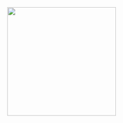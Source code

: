 <img src="https://github.com/Fiwa42/Fiwa42/assets/69937337/c6d0721d-b792-401f-b8a9-66362203a615" width="250" height="250"/>


<!--
**Fiwa42/Fiwa42** is a ✨ _special_ ✨ repository because its `README.md` (this file) appears on your GitHub profile.

Here are some ideas to get you started:

- 🔭 I’m currently working on ...
- 🌱 I’m currently learning ...
- 👯 I’m looking to collaborate on ...
- 🤔 I’m looking for help with ...
- 💬 Ask me about ...
- 📫 How to reach me: ...
- 😄 Pronouns: ...
- ⚡ Fun fact: ...
-->
